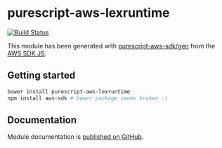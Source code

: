 # purescript-aws-lexruntime

[![Build Status](https://app.wercker.com/status/5909b9e96d1080804b17a28f72f87b6b/s/master)](https://app.wercker.com/project/byKey/5909b9e96d1080804b17a28f72f87b6b)

This module has been generated with [purescript-aws-sdk/gen](https://github.com/purescript-aws-sdk/gen) from the [AWS SDK JS](https://github.com/aws/aws-sdk-js).

## Getting started

```sh
bower install purescript-aws-lexruntime
npm install aws-sdk # bower package seems broken :(
```

## Documentation

Module documentation is [published on GitHub](https://github.com/purescript-aws-sdk/purescript-aws-lexruntime/tree/master/docs).

